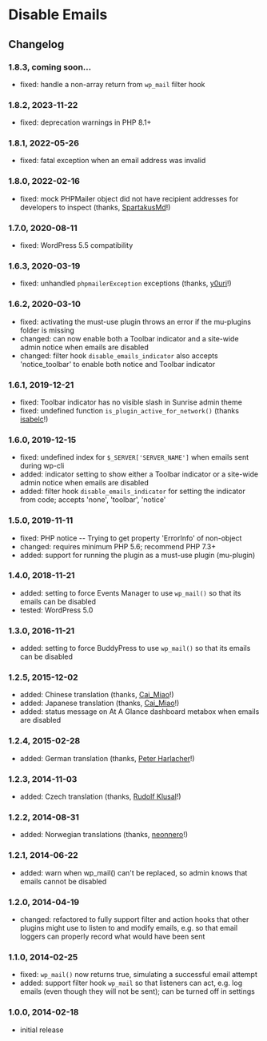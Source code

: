# Disable Emails

## Changelog

### 1.8.3, coming soon…

* fixed: handle a non-array return from `wp_mail` filter hook

### 1.8.2, 2023-11-22

* fixed: deprecation warnings in PHP 8.1+

### 1.8.1, 2022-05-26

* fixed: fatal exception when an email address was invalid

### 1.8.0, 2022-02-16

* fixed: mock PHPMailer object did not have recipient addresses for developers to inspect (thanks, [SpartakusMd](https://wordpress.org/support/users/spartakusmd/)!)

### 1.7.0, 2020-08-11

* fixed: WordPress 5.5 compatibility

### 1.6.3, 2020-03-19

* fixed: unhandled `phpmailerException` exceptions (thanks, [y0uri](https://wordpress.org/support/users/y0uri/)!)

### 1.6.2, 2020-03-10

* fixed: activating the must-use plugin throws an error if the mu-plugins folder is missing
* changed: can now enable both a Toolbar indicator and a site-wide admin notice when emails are disabled
* changed: filter hook `disable_emails_indicator` also accepts 'notice_toolbar' to enable both notice and Toolbar indicator

### 1.6.1, 2019-12-21

* fixed: Toolbar indicator has no visible slash in Sunrise admin theme
* fixed: undefined function `is_plugin_active_for_network()` (thanks [isabelc](https://github.com/isabelc)!)

### 1.6.0, 2019-12-15

* fixed: undefined index for `$_SERVER['SERVER_NAME']` when emails sent during wp-cli
* added: indicator setting to show either a Toolbar indicator or a site-wide admin notice when emails are disabled
* added: filter hook `disable_emails_indicator` for setting the indicator from code; accepts 'none', 'toolbar', 'notice'

### 1.5.0, 2019-11-11

* fixed: PHP notice -- Trying to get property 'ErrorInfo' of non-object
* changed: requires minimum PHP 5.6; recommend PHP 7.3+
* added: support for running the plugin as a must-use plugin (mu-plugin)

### 1.4.0, 2018-11-21

* added: setting to force Events Manager to use `wp_mail()` so that its emails can be disabled
* tested: WordPress 5.0

### 1.3.0, 2016-11-21

* added: setting to force BuddyPress to use `wp_mail()` so that its emails can be disabled

### 1.2.5, 2015-12-02

* added: Chinese translation (thanks, [Cai_Miao](https://profiles.wordpress.org/cai_miao)!)
* added: Japanese translation (thanks, [Cai_Miao](https://profiles.wordpress.org/cai_miao)!)
* added: status message on At A Glance dashboard metabox when emails are disabled

### 1.2.4, 2015-02-28

* added: German translation (thanks, [Peter Harlacher](http://helvetian.io/)!)

### 1.2.3, 2014-11-03

* added: Czech translation (thanks, [Rudolf Klusal](http://www.klusik.cz/)!)

### 1.2.2, 2014-08-31

* added: Norwegian translations (thanks, [neonnero](http://www.neonnero.com/)!)

### 1.2.1, 2014-06-22

* added: warn when wp_mail() can't be replaced, so admin knows that emails cannot be disabled

### 1.2.0, 2014-04-19

* changed: refactored to fully support filter and action hooks that other plugins might use to listen to and modify emails, e.g. so that email loggers can properly record what would have been sent

### 1.1.0, 2014-02-25

* fixed: `wp_mail()` now returns true, simulating a successful email attempt
* added: support filter hook `wp_mail` so that listeners can act, e.g. log emails (even though they will not be sent); can be turned off in settings

### 1.0.0, 2014-02-18

* initial release
